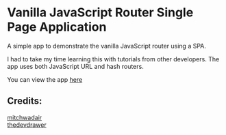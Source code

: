 # Vanilla JavaScript Router Single Page Application

A simple app to demonstrate the vanilla JavaScript router using a SPA.

I had to take my time learning this with tutorials from other developers. The app uses both JavaScript URL and hash routers.

You can view the app [here](https://javascript-router-tutorial.netlify.app/)

## Credits:

[mitchwadair](https://github.com/mitchwadair/vanilla-spa-router)  
[thedevdrawer](https://github.com/thedevdrawer/spa-routing)

